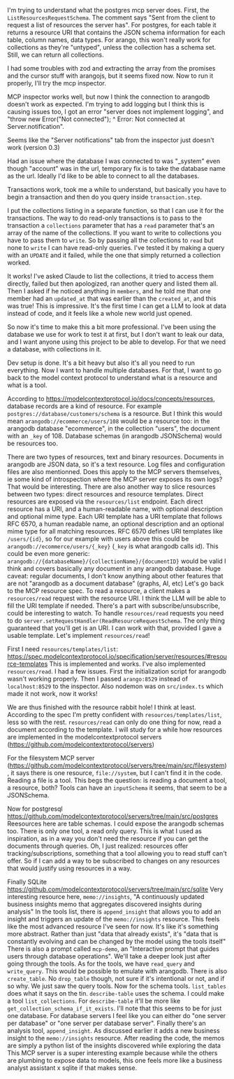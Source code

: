I'm trying to understand what the postgres mcp server does.
First, the `ListResourcesRequestSchema`.
The comment says "Sent from the client to request a list of resources the server has".
For postgres, for each table it returns a resource URI that contains the JSON schema information for each table, column names, data types.
For arango, this won't really work for collections as they're "untyped", unless the collection has a schema set.
Still, we can return all collections.

I had some troubles with zod and extracting the array from the promises and the cursor stuff with arangojs, but it seems fixed now.
Now to run it properly, I'll try the mcp inspector.

MCP inspector works well, but now I think the connection to arangodb doesn't work as expected.
I'm trying to add logging but I think this is causing issues too, I got an error "server does not implement logging", and "throw new Error("Not connected"); ^ Error: Not connected at Server.notification".

Seems like the "Server notifications" tab from the inspector just doesn't work (version 0.3)

Had an issue where the database I was connected to was "_system" even though "account" was in the url, temporary fix is to take the database name as the url.
Ideally I'd like to be able to connect to all the databases.

Transactions work, took me a while to understand, but basically you have to begin a transaction and then do you query inside `transaction.step`.

I put the collections listing in a separate function, so that I can use it for the transactions.
The way to do read-only transactions is to pass to the transaction a `collections` parameter that has a `read` parameter that's an array of the name of the collections.
If you want to write to collections you have to pass them to `write`.
So by passing all the collections to `read` but none to `write` I can have read-only queries.
I've tested it by making a query with an `UPDATE` and it failed, while the one that simply returned a collection worked.

It works! I've asked Claude to list the collections, it tried to access them directly, failed but then apologized, ran another query and listed them all.
Then I asked if he noticed anything in `members`, and he told me that one member had an `updated_at` that was earlier than the `created_at`, and this was true! This is impressive.
It's the first time I can get a LLM to look at data instead of code, and it feels like a whole new world just opened.

So now it's time to make this a bit more professional.
I've been using the database we use for work to test it at first, but I don't want to leak our data, and I want anyone using this project to be able to develop.
For that we need a database, with collections in it.

Dev setup is done.
It's a bit heavy but also it's all you need to run everything.
Now I want to handle multiple databases.
For that, I want to go back to the model context protocol to understand what is a resource and what is a tool.

According to https://modelcontextprotocol.io/docs/concepts/resources, database records are a kind of resource.
For example `postgres://database/customers/schema` is a resource.
But I think this would mean `arangodb://ecommerce/users/108` would be a resource too: in the arangodb database "ecommerce", in the collection "users", the document with an `_key` of 108.
Database schemas (in arangodb JSONSchema) would be resources too.

There are two types of resources, text and binary resources.
Documents in arangodb are JSON data, so it's a text resource.
Log files and configuration files are also mentionned.
Does this apply to the MCP servers themselves, ie some kind of introspection where the MCP server exposes its own logs?
That would be interesting.
There are also another way to slice resources between two types: direct resources and resource templates.
Direct resources are exposed via the `resources/list` endpoint.
Each direct resource has a URI, and a human-readable name, with optional description and optional mime type.
Each URI template has a URI template that follows RFC 6570, a human readable name, an optional description and an optional mime type for all matching resources.
RFC 6570 defines URI templates like `/users/{id}`, so for our example with users above this could be `arangodb://ecommerce/users/{_key}` (`_key` is what arangodb calls id).
This could be even more generic: `arangodb://{databaseName}/{collectionName}/{documentID}` would be valid I think and covers basically any document in any arangodb database.
Huge caveat: regular documents, I don't know anything about other features that are not "arangodb as a document database" (graphs, AI, etc)
Let's go back to the MCP resource spec.
To read a resource, a client makes a `resources/read` request with the resource URI.
I think the LLM will be able to fill the URI template if needed.
There's a part with subscribe/unsubscribe, could be interesting to watch.
To handle `resources/read` requests you need to do `server.setRequestHandler(ReadResourceRequestSchema`.
The only thing guaranteed that you'll get is an URI.
I can work with that, provided I gave a usable template.
Let's implement `resources/read`!

First I need `resources/templates/list`: https://spec.modelcontextprotocol.io/specification/server/resources/#resource-templates
This is implemented and works.
I've also implemented `resources/read`.
I had a few issues.
First the initialization script for arangodb wasn't working properly.
Then I passed `arango:8529` instead of `localhost:8529` to the inspector.
Also nodemon was on `src/index.ts` which made it not work, now it works!

We are thus finished with the resource rabbit hole!
I think at least.
According to the spec I'm pretty confident with `resources/templates/list`, less so with the rest.
`resources/read` can only do one thing for now, read a document according to the template.
I will study for a while how resources are implemented in the modelcontextprotocol servers (https://github.com/modelcontextprotocol/servers)

For the filesystem MCP server (https://github.com/modelcontextprotocol/servers/tree/main/src/filesystem), it says there is one resource, `file://system`, but I can't find it in the code.
Reading a file is a tool.
This begs the question: is reading a document a tool, a resource, both?
Tools can have an `inputSchema` it seems, that seem to be a JSONSchema.

Now for postgresql https://github.com/modelcontextprotocol/servers/tree/main/src/postgres
Reesources here are table schemas.
I could expose the arangodb schemas too.
There is only one tool, a read only query.
This is what I used as inspiration, as in a way you don't need the resource if you can get the documents through queries.
Oh, I just realized: resources offer tracking/subscriptions, something that a tool allowing you to read stuff can't offer.
So if I can add a way to be subscribed to changes on any resources that would justify using resources in a way.

Finally SQLite https://github.com/modelcontextprotocol/servers/tree/main/src/sqlite
Very interesting resource here, `memo://insights`, "A continuously updated business insights memo that aggregates discovered insights during analysis"
In the tools list, there is `append_insight` that allows you to add an insight and triggers an update of the `memo://insights` resource.
This feels like the most advanced resource I've seen for now.
It's like it's something more abstract.
Rather than just "data that already exists", it's "data that is constantly evolving and can be changed by the model using the tools itself"
There is also a prompt called `mcp-demo`, an "Interactive prompt that guides users through database operations".
We'll take a deeper look just after going through the tools.
As for the tools, we have `read_query` and `write_query`.
This would be possible to emulate with arangodb.
There is also `create_table`.
No `drop_table` though, not sure if it's intentional or not, and if so why.
We just saw the query tools.
Now for the schema tools.
`list_tables` does what it says on the tin.
`describe-table` uses the schema.
I could make a tool `list_collections`.
For `describe-table` it'll be more like `get_collection_schema_if_it_exists`.
I'll note that this seems to be for just one database.
For database servers I feel like you can either do "one server per database" or "one server per database server".
Finally there's an analysis tool, `append_insight`.
As discussed earlier it adds a new business insight to the `memo://insights` resource.
After reading the code, the memos are simply a python list of the insights discovered while exploring the data
This MCP server is a super interesting example because while the others are plumbing to expose data to models, this one feels more like a business analyst assistant x sqlite if that makes sense.